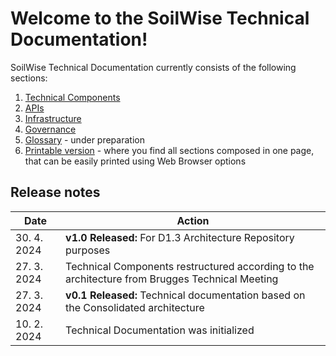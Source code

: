 # Welcome to the SoilWise Technical Documentation!

SoilWise Technical Documentation currently consists of the following sections:

1. [Technical Components](technical_components/technical_components.md)
2. [APIs](apis/apis-intro.md)
3. [Infrastructure](infrastructure/infrastructure-intro.md)
4. [Governance](governance.md)
5. [Glossary](glossary/glossary-intro.md) - under preparation
6. [Printable version](print_page) - where you find all sections composed in one page, that can be easily printed using Web Browser options


## Release notes

|Date|Action|
|----|-----------|
|30. 4. 2024|**v1.0 Released:** For D1.3 Architecture Repository purposes|
|27. 3. 2024|Technical Components restructured according to the architecture from Brugges Technical Meeting|
|27. 3. 2024|**v0.1 Released:** Technical documentation based on the Consolidated architecture|
|10. 2. 2024|Technical Documentation was initialized|
